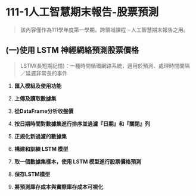 # 111-1人工智慧期末報告-股票預測

> 該內容僅作為111學年度第一學期，跨領域課程－人工智慧期末報告之用。
> 
## (一)使用 LSTM 神經網絡預測股票價格

> LSTM(長短期記憶)：一種時間循環網路系統，適用於預測、處理時間間隔／延遲非常長的事件
>
1.  **匯入模組及使用功能**

2.  **上傳及讀取數據集**

3.  **從DataFrame分析收盤價**

4.  **按日期時間對數據集進行排序並過濾『日期』和『關閉』列**

5.  **正規化新過濾的數據集**

6.  **構建和訓練 LSTM 模型**

7.  **取一個數據集樣本，使用 LSTM 模型進行股票價格預測**

8.  **保存LSTM模型**

9.  **將預測庫存成本與實際庫存成本可視化**
